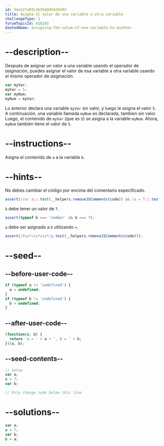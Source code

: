 ```yaml
---
id: 5ee127a03c3b35dd45426493
title: Asigna el valor de una variable a otra variable
challengeType: 1
forumTopicId: 418265
dashedName: assigning-the-value-of-one-variable-to-another
---
```


# --description--

Después de asignar un valor a una variable usando el operador de <dfn>asignación</dfn>, puedes asignar el valor de esa variable a otra variable usando el mismo operador de <dfn>asignación</dfn>.

```js
var myVar;
myVar = 5;
var myNum;
myNum = myVar;
```

Lo anterior declara una variable `myVar` sin valor, y luego le asigna el valor `5`. A continuación, una variable llamada `myNum` es declarada, tambien sin valor. Luego, el contenido de `myVar` (que es `5`) se asigna a la variable `myNum`. Ahora, `myNum` también tiene el valor de `5`.

# --instructions--

Asigna el contenido de `a` a la variable `b`.

# --hints--

No debes cambiar el código por encima del comentario especificado.

```js
assert(/var a;/.test(__helpers.removeJSComments(code)) && /a = 7;/.test(__helpers.removeJSComments(code)) && /var b;/.test(__helpers.removeJSComments(code)));
```

`b` debe tener un valor de `7`.

```js
assert(typeof b === 'number' && b === 7);
```

`a` debe ser asignado a `b` utilizando `=`.

```js
assert(/b\s*=\s*a\s*/g.test(__helpers.removeJSComments(code)));
```

# --seed--

## --before-user-code--

```js
if (typeof a != 'undefined') {
  a = undefined;
}
if (typeof b != 'undefined') {
  b = undefined;
}
```

## --after-user-code--

```js
(function(a, b) {
  return 'a = ' + a + ', b = ' + b;
})(a, b);
```

## --seed-contents--

```js
// Setup
var a;
a = 7;
var b;

// Only change code below this line
```

# --solutions--

```js
var a;
a = 7;
var b;
b = a;
```
